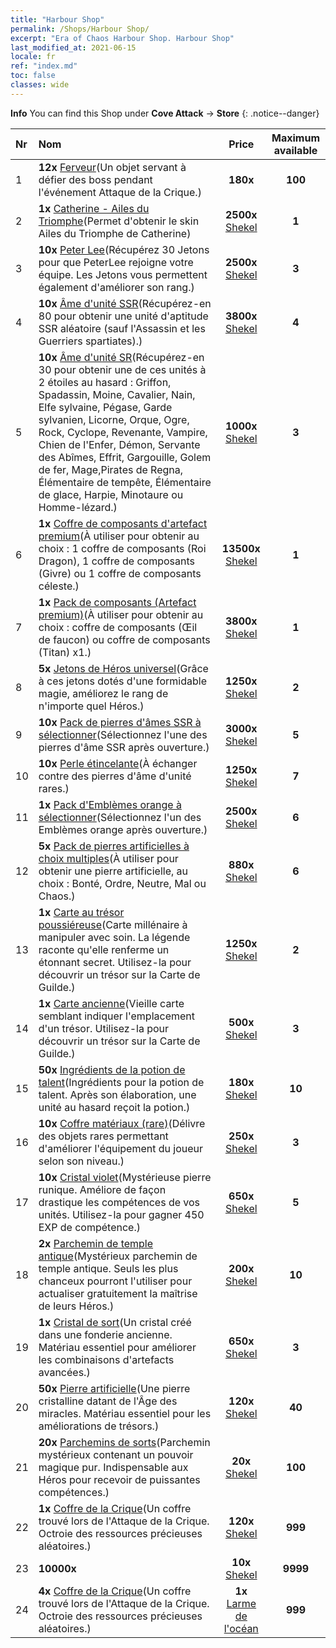 ```yaml
---
title: "Harbour Shop"
permalink: /Shops/Harbour Shop/
excerpt: "Era of Chaos Harbour Shop. Harbour Shop"
last_modified_at: 2021-06-15
locale: fr
ref: "index.md"
toc: false
classes: wide
---
```


**Info** You can find this Shop under **Cove Attack** -> **Store** 
{: .notice--danger}

  |  Nr  |      Nom      |         Price        |   Maximum available      |
  |:-----|:---------------|:--------------------:|:------------------------:|
  | 1 |  **12x** [Ferveur](/ItemsFR/con_954/)(Un objet servant à défier des boss pendant l'événement Attaque de la Crique.) |  **180x** <i class="fas fa-gem"/>  | **100** |
  | 2 |  **1x** [Catherine - Ailes du Triomphe](/ItemsFR/con_1032/)(Permet d'obtenir le skin Ailes du Triomphe de Catherine) |  **2500x** [Shekel](/ItemsFR/con_950/)  | **1** |
  | 3 |  **10x** [Peter Lee](/ItemsFR/her_397/)(Récupérez 30 Jetons pour que PeterLee rejoigne votre équipe. Les Jetons vous permettent également d'améliorer son rang.) |  **2500x** [Shekel](/ItemsFR/con_950/)  | **3** |
  | 4 |  **10x** [Âme d'unité SSR](/ItemsFR/con_535/)(Récupérez-en 80 pour obtenir une unité d'aptitude SSR aléatoire (sauf l'Assassin et les Guerriers spartiates).) |  **3800x** [Shekel](/ItemsFR/con_950/)  | **4** |
  | 5 |  **10x** [Âme d'unité SR](/ItemsFR/con_534/)(Récupérez-en 30 pour obtenir une de ces unités à 2 étoiles au hasard : Griffon, Spadassin, Moine, Cavalier, Nain, Elfe sylvaine, Pégase, Garde sylvanien, Licorne, Orque, Ogre, Rock, Cyclope, Revenante, Vampire, Chien de l'Enfer, Démon, Servante des Abîmes, Effrit, Gargouille, Golem de fer, Mage,Pirates de Regna, Élémentaire de tempête, Élémentaire de glace, Harpie, Minotaure ou Homme-lézard.) |  **1000x** [Shekel](/ItemsFR/con_950/)  | **3** |
  | 6 |  **1x** [Coffre de composants d'artefact premium](/ItemsFR/con_1740/)(À utiliser pour obtenir au choix : 1 coffre de composants (Roi Dragon), 1 coffre de composants (Givre) ou 1 coffre de composants céleste.) |  **13500x** [Shekel](/ItemsFR/con_950/)  | **1** |
  | 7 |  **1x** [Pack de composants (Artefact premium)](/ItemsFR/con_1433/)(À utiliser pour obtenir au choix : coffre de composants (Œil de faucon) ou coffre de composants (Titan) x1.) |  **3800x** [Shekel](/ItemsFR/con_950/)  | **1** |
  | 8 |  **5x** [Jetons de Héros universel](/ItemsFR/her_358/)(Grâce à ces jetons dotés d'une formidable magie, améliorez le rang de n'importe quel Héros.) |  **1250x** [Shekel](/ItemsFR/con_950/)  | **2** |
  | 9 |  **10x** [Pack de pierres d'âmes SSR à sélectionner](/ItemsFR/con_1105/)(Sélectionnez l'une des pierres d'âme SSR après ouverture.) |  **3000x** [Shekel](/ItemsFR/con_950/)  | **5** |
  | 10 |  **10x** [Perle étincelante](/ItemsFR/con_527/)(À échanger contre des pierres d'âme d'unité rares.) |  **1250x** [Shekel](/ItemsFR/con_950/)  | **7** |
  | 11 |  **1x** [Pack d'Emblèmes orange à sélectionner](/ItemsFR/con_1104/)(Sélectionnez l'un des Emblèmes orange après ouverture.) |  **2500x** [Shekel](/ItemsFR/con_950/)  | **6** |
  | 12 |  **5x** [Pack de pierres artificielles à choix multiples](/ItemsFR/con_1480/)(À utiliser pour obtenir une pierre artificielle, au choix : Bonté, Ordre, Neutre, Mal ou Chaos.) |  **880x** [Shekel](/ItemsFR/con_950/)  | **6** |
  | 13 |  **1x** [Carte au trésor poussiéreuse](/ItemsFR/con_1156/)(Carte millénaire à manipuler avec soin. La légende raconte qu'elle renferme un étonnant secret. Utilisez-la pour découvrir un trésor sur la Carte de Guilde.) |  **1250x** [Shekel](/ItemsFR/con_950/)  | **2** |
  | 14 |  **1x** [Carte ancienne](/ItemsFR/con_1155/)(Vieille carte semblant indiquer l'emplacement d'un trésor. Utilisez-la pour découvrir un trésor sur la Carte de Guilde.) |  **500x** [Shekel](/ItemsFR/con_950/)  | **3** |
  | 15 |  **50x** [Ingrédients de la potion de talent](/ItemsFR/con_1120/)(Ingrédients pour la potion de talent. Après son élaboration, une unité au hasard reçoit la potion.) |  **180x** [Shekel](/ItemsFR/con_950/)  | **10** |
  | 16 |  **10x** [Coffre matériaux (rare)](/ItemsFR/con_757/)(Délivre des objets rares permettant d'améliorer l'équipement du joueur selon son niveau.) |  **250x** [Shekel](/ItemsFR/con_950/)  | **3** |
  | 17 |  **10x** [Cristal violet](/ItemsFR/con_720/)(Mystérieuse pierre runique. Améliore de façon drastique les compétences de vos unités. Utilisez-la pour gagner 450 EXP de compétence.) |  **650x** [Shekel](/ItemsFR/con_950/)  | **5** |
  | 18 |  **2x** [Parchemin de temple antique](/ItemsFR/con_697/)(Mystérieux parchemin de temple antique. Seuls les plus chanceux pourront l'utiliser pour actualiser gratuitement la maîtrise de leurs Héros.) |  **200x** [Shekel](/ItemsFR/con_950/)  | **10** |
  | 19 |  **1x** [Cristal de sort](/ItemsFR/art_189/)(Un cristal créé dans une fonderie ancienne. Matériau essentiel pour améliorer les combinaisons d'artefacts avancées.) |  **650x** [Shekel](/ItemsFR/con_950/)  | **3** |
  | 20 |  **50x** [Pierre artificielle](/ItemsFR/art_188/)(Une pierre cristalline datant de l'Âge des miracles. Matériau essentiel pour les améliorations de trésors.) |  **120x** [Shekel](/ItemsFR/con_950/)  | **40** |
  | 21 |  **20x** [Parchemins de sorts](/ItemsFR/con_694/)(Parchemin mystérieux contenant un pouvoir magique pur. Indispensable aux Héros pour recevoir de puissantes compétences.) |  **20x** [Shekel](/ItemsFR/con_950/)  | **100** |
  | 22 |  **1x** [Coffre de la Crique](/ItemsFR/con_1093/)(Un coffre trouvé lors de l'Attaque de la Crique. Octroie des ressources précieuses aléatoires.) |  **120x** [Shekel](/ItemsFR/con_950/)  | **999** |
  | 23 |  **10000x** <i class="fas fa-coins"/> |  **10x** [Shekel](/ItemsFR/con_950/)  | **9999** |
  | 24 |  **4x** [Coffre de la Crique](/ItemsFR/con_1093/)(Un coffre trouvé lors de l'Attaque de la Crique. Octroie des ressources précieuses aléatoires.) |  **1x** [Larme de l'océan](/ItemsFR/con_955/)  | **999** |

